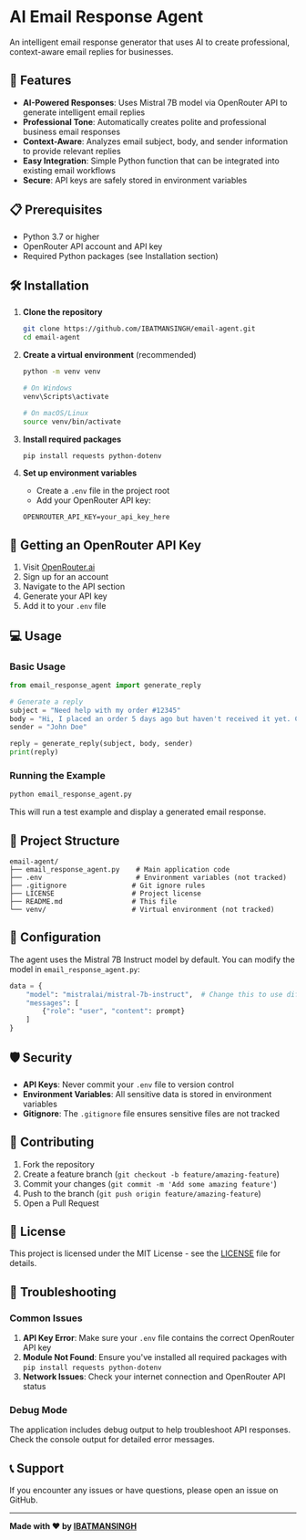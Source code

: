 # AI Email Response Agent

An intelligent email response generator that uses AI to create professional, context-aware email replies for businesses.

## 🚀 Features

- **AI-Powered Responses**: Uses Mistral 7B model via OpenRouter API to generate intelligent email replies
- **Professional Tone**: Automatically creates polite and professional business email responses
- **Context-Aware**: Analyzes email subject, body, and sender information to provide relevant replies
- **Easy Integration**: Simple Python function that can be integrated into existing email workflows
- **Secure**: API keys are safely stored in environment variables

## 📋 Prerequisites

- Python 3.7 or higher
- OpenRouter API account and API key
- Required Python packages (see Installation section)

## 🛠️ Installation

1. **Clone the repository**
   ```bash
   git clone https://github.com/IBATMANSINGH/email-agent.git
   cd email-agent
   ```

2. **Create a virtual environment** (recommended)
   ```bash
   python -m venv venv
   
   # On Windows
   venv\Scripts\activate
   
   # On macOS/Linux
   source venv/bin/activate
   ```

3. **Install required packages**
   ```bash
   pip install requests python-dotenv
   ```

4. **Set up environment variables**
   - Create a `.env` file in the project root
   - Add your OpenRouter API key:
   ```
   OPENROUTER_API_KEY=your_api_key_here
   ```

## 🔑 Getting an OpenRouter API Key

1. Visit [OpenRouter.ai](https://openrouter.ai/)
2. Sign up for an account
3. Navigate to the API section
4. Generate your API key
5. Add it to your `.env` file

## 💻 Usage

### Basic Usage

```python
from email_response_agent import generate_reply

# Generate a reply
subject = "Need help with my order #12345"
body = "Hi, I placed an order 5 days ago but haven't received it yet. Can you please check?"
sender = "John Doe"

reply = generate_reply(subject, body, sender)
print(reply)
```

### Running the Example

```bash
python email_response_agent.py
```

This will run a test example and display a generated email response.

## 📁 Project Structure

```
email-agent/
├── email_response_agent.py    # Main application code
├── .env                       # Environment variables (not tracked)
├── .gitignore                # Git ignore rules
├── LICENSE                   # Project license
├── README.md                 # This file
└── venv/                     # Virtual environment (not tracked)
```

## 🔧 Configuration

The agent uses the Mistral 7B Instruct model by default. You can modify the model in `email_response_agent.py`:

```python
data = {
    "model": "mistralai/mistral-7b-instruct",  # Change this to use different models
    "messages": [
        {"role": "user", "content": prompt}
    ]
}
```

## 🛡️ Security

- **API Keys**: Never commit your `.env` file to version control
- **Environment Variables**: All sensitive data is stored in environment variables
- **Gitignore**: The `.gitignore` file ensures sensitive files are not tracked

## 🤝 Contributing

1. Fork the repository
2. Create a feature branch (`git checkout -b feature/amazing-feature`)
3. Commit your changes (`git commit -m 'Add some amazing feature'`)
4. Push to the branch (`git push origin feature/amazing-feature`)
5. Open a Pull Request

## 📝 License

This project is licensed under the MIT License - see the [LICENSE](LICENSE) file for details.

## 🐛 Troubleshooting

### Common Issues

1. **API Key Error**: Make sure your `.env` file contains the correct OpenRouter API key
2. **Module Not Found**: Ensure you've installed all required packages with `pip install requests python-dotenv`
3. **Network Issues**: Check your internet connection and OpenRouter API status

### Debug Mode

The application includes debug output to help troubleshoot API responses. Check the console output for detailed error messages.

## 📞 Support

If you encounter any issues or have questions, please open an issue on GitHub.

---

**Made with ❤️ by [IBATMANSINGH](https://github.com/IBATMANSINGH)**

